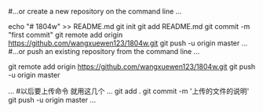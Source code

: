 #…or create a new repository on the command line
...
 
 echo "# 1804w" >> README.md
 git init
 git add README.md
 git commit -m "first commit"
 git remote add origin https://github.com/wangxuewen123/1804w.git
 git push -u origin master
...
#…or push an existing repository from the command line
...

 
 git remote add origin https://github.com/wangxuewen123/1804w.git
 git push -u origin master


...
#以后要上传命令 就用这几个
...
git add .
git commit -m '上传的文件的说明'
git push -u origin master
...
